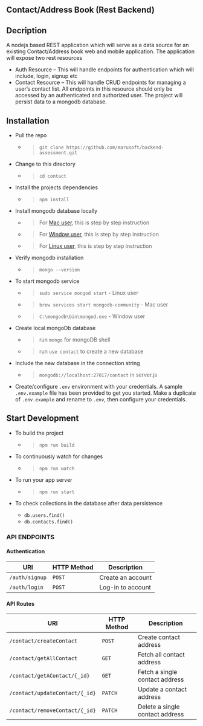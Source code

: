 ## Contact/Address Book (Rest Backend)

## Decription

A nodejs based REST application which will serve as a data source for an existing Contact/Address book web and mobile application.
The application will expose two rest resources

- Auth Resource – This will handle endpoints for authentication which will include, login, signup etc
- Contact Resource – This will handle CRUD endpoints for managing a user’s contact list. All endpoints in this resource should only be accessed by an authenticated and authorized user.
  The project will persist data to a mongodb database.

## Installation

- Pull the repo

  - > `git clone https://github.com/marusoft/backend-assessment.git`

- Change to this directory

  - > `cd contact`

- Install the projects dependencies

  - > `npm install`

- Install mongodb database locally

  - > For [Mac user](https://zellwk.com/blog/install-mongodb), this is step by step instruction

  - > For [Window user](https://treehouse.github.io/installation-guides/windows/mongo-windows.html), this is step by step instruction

  - > For [Linux user](https://www.tutorialkart.com/mongodb/install-mongodb-on-ubuntu/), this is step by step instruction

- Verify mongodb installation
  - > `mongo --version`

- To start mongodb service
  - > `sudo service mongod start` - Linux user
  - > `brew services start mongodb-community` - Mac user
  - > `C:\mongodb\bin\mongod.exe` - Window user

- Create local mongoDb database  
  - > run `mongo` for mongoDB shell
  - > run `use contact` to create a new database

- Include the new database in the connection string
  - > `mongodb://localhost:27017/contact` in server.js

- Create/configure `.env` environment with your credentials. A sample `.env.example` file has been provided to get you started. Make a duplicate of `.env.example` and rename to `.env`, then configure your credentials.


## Start Development

- To build the project
  - > `npm run build`
- To continuously watch for changes
  - > `npm run watch`
- To run your app server
  - > `npm run start`


- To check collections in the database after data persistence
  - `db.users.find()`
  - `db.contacts.find()`


### API ENDPOINTS

#### Authentication

| URI                       | HTTP Method | Description       |
| --------------------------| ----------- | ----------------- |
| <code>/auth/signup</code> | `POST`      | Create an account |
| <code>/auth/login</code>  | `POST`      | Log-in to account |

#### API Routes

| URI                                       | HTTP Method | Description                      |
| ----------------------------------------- | ----------- | -------------------------------- |
| <code>/contact/createContact</code>       | `POST`      | Create contact address           |
| <code>/contact/getAllContact</code>       | `GET`       | Fetch all contact address        |
| <code>/contact/getAContact/{_id}</code>   | `GET`       | Fetch a single contact address   |
| <code>/contact/updateContact/{_id}</code> | `PATCH`     | Update a contact address         |
| <code>/contact/removeContact/{_id}</code> | `PATCH`     | Delete a single contact address  |

